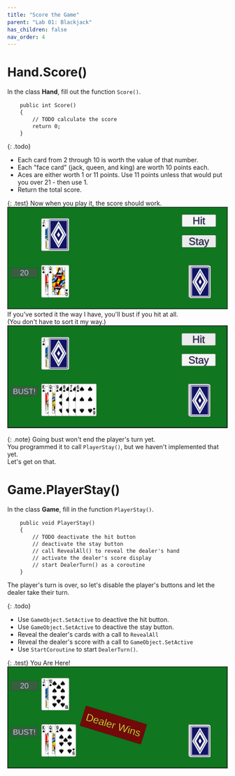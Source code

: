 ```yaml
---
title: "Score the Game"
parent: "Lab 01: Blackjack"
has_children: false
nav_order: 4
---
```


# Hand.Score()

In the class **Hand**, fill out the function `Score()`.
```
    public int Score()
    {
        // TODO calculate the score
        return 0;
    }
```

{: .todo}
* Each card from 2 through 10 is worth the value of that number.
* Each "face card" (jack, queen, and king) are worth 10 points each.
* Aces are either worth 1 or 11 points. Use 11 points unless that would put you over 21 - then use 1.
* Return the total score.

{: .test}
Now when you play it, the score should work.\
![Score](images/lab01/score01.jpg "Score")
If you've sorted it the way I have, you'll bust if you hit at all.\
(You don't have to sort it my way.)
![Bust](images/lab01/score02.jpg "Bust")

{: .note}
Going bust won't end the player's turn yet.\
You programmed it to call `PlayerStay()`, but we haven't implemented that yet.\
Let's get on that.

# Game.PlayerStay()

In the class **Game**, fill in the function `PlayerStay()`.
```
    public void PlayerStay()
    {
        // TODO deactivate the hit button
        // deactivate the stay button
        // call RevealAll() to reveal the dealer's hand
        // activate the dealer's score display
        // start DealerTurn() as a coroutine
    }
```
The player's turn is over, so let's disable the player's buttons and let the dealer take their turn.

{: .todo}
* Use `GameObject.SetActive` to deactive the hit button.
* Use `GameObject.SetActive` to deactive the stay button.
* Reveal the dealer's cards with a call to `RevealAll`
* Reveal the dealer's score with a call to `GameObject.SetActive`
* Use `StartCoroutine` to start `DealerTurn()`.

{: .test}
You Are Here!
![Score Works](images/lab01/player_stay.jpg "Score Works")